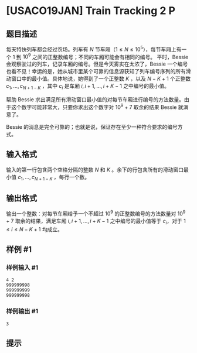 # [USACO19JAN] Train Tracking 2 P

## 题目描述

每天特快列车都会经过农场。列车有 $N$ 节车厢（$1 \le N \le 10^5$），每节车厢上有一个 $1$ 到 $10^9$ 之间的正整数编号；不同的车厢可能会有相同的编号。
平时，Bessie 会观察驶过的列车，记录车厢的编号。但是今天雾实在太浓了，Bessie 一个编号也看不见！幸运的是，她从城市里某个可靠的信息源获知了列车编号序列的所有滑动窗口中的最小值。具体地说，她得到了一个正整数 $K$ ，以及 $N-K+1$ 个正整数 $c_1,…,c_{N+1-K}$ ，其中 $c_i$ 是车厢 $i,i+1,…,i+K-1$ 之中编号的最小值。

帮助 Bessie 求出满足所有滑动窗口最小值的对每节车厢进行编号的方法数量。由于这个数字可能非常大，只要你求出这个数字对 $10^9+7$ 取余的结果 Bessie 就满意了。

Bessie 的消息是完全可靠的；也就是说，保证存在至少一种符合要求的编号方式。


## 输入格式

输入的第一行包含两个空格分隔的整数 $N$ 和 $K$ 。余下的行包含所有的滑动窗口最小值 $c_1,…,c_{N+1-K}$ ，每行一个数。


## 输出格式

输出一个整数：对每节车厢给予一个不超过 $10^9$ 的正整数编号的方法数量对 $10^9+7$ 取余的结果，满足车厢 $i,i+1,…,i+K-1$ 之中编号的最小值等于 $c_i$，对于 $1 \le i \le N - K+1$ 均成立。


## 样例 #1

### 样例输入 #1
```
4 2
999999998
999999999
999999998
```

### 样例输出 #1

```
3
```

## 提示


